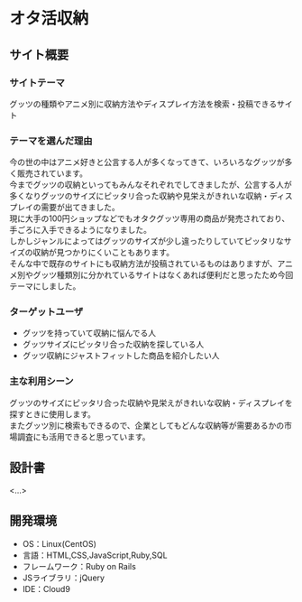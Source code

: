 # オタ活収納

## サイト概要
### サイトテーマ
グッツの種類やアニメ別に収納方法やディスプレイ方法を検索・投稿できるサイト

### テーマを選んだ理由
今の世の中はアニメ好きと公言する人が多くなってきて、いろいろなグッツが多く販売されています。<br>
今までグッツの収納といってもみんなそれぞれでしてきましたが、公言する人が多くなりグッツのサイズにピッタリ合った収納や見栄えがきれいな収納・ディスプレイの需要が出てきました。<br>
現に大手の100円ショップなどでもオタクグッツ専用の商品が発売されており、手ごろに入手できるようになりました。<br>
しかしジャンルによってはグッツのサイズが少し違ったりしていてピッタリなサイズの収納が見つかりにくいこともあります。<br>
そんな中で既存のサイトにも収納方法が投稿されているものはありますが、アニメ別やグッツ種類別に分かれているサイトはなくあれば便利だと思ったため今回テーマにしました。

### ターゲットユーザ
- グッツを持っていて収納に悩んでる人
- グッツサイズにピッタリ合った収納を探している人
- グッツ収納にジャストフィットした商品を紹介したい人

### 主な利用シーン
グッツのサイズにピッタリ合った収納や見栄えがきれいな収納・ディスプレイを探すときに使用します。<br>
またグッツ別に検索もできるので、企業としてもどんな収納等が需要あるかの市場調査にも活用できると思っています。

## 設計書
<...>

## 開発環境
- OS：Linux(CentOS)
- 言語：HTML,CSS,JavaScript,Ruby,SQL
- フレームワーク：Ruby on Rails
- JSライブラリ：jQuery
- IDE：Cloud9
